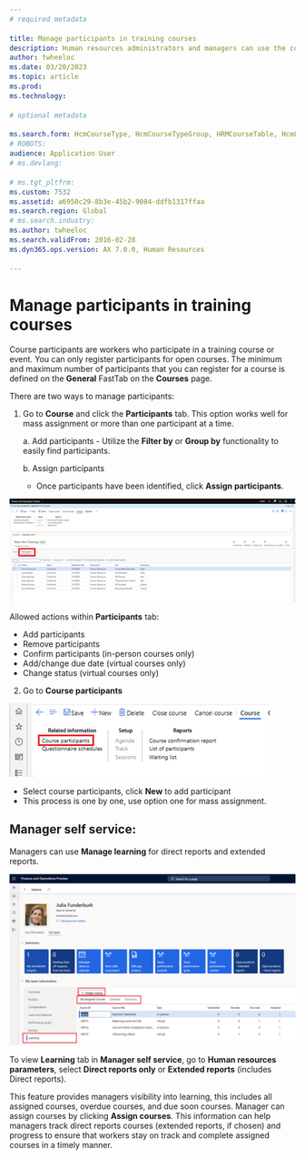 ```yaml
---
# required metadata

title: Manage participants in training courses
description: Human resources administrators and managers can use the courses features to maintain information about course participants.
author: twheeloc
ms.date: 03/20/2023
ms.topic: article
ms.prod: 
ms.technology: 

# optional metadata

ms.search.form: HcmCourseType, HcmCourseTypeGroup, HRMCourseTable, HcmLearningWorkspace
# ROBOTS: 
audience: Application User
# ms.devlang: 

# ms.tgt_pltfrm: 
ms.custom: 7532
ms.assetid: a6950c29-8b3e-45b2-9084-ddfb1317ffaa
ms.search.region: Global
# ms.search.industry: 
ms.author: twheeloc
ms.search.validFrom: 2016-02-28
ms.dyn365.ops.version: AX 7.0.0, Human Resources

---
```


# Manage participants in training courses

Course participants are workers who participate in a training course or event. You can only register participants for open courses. The minimum and maximum number of 
participants that you can register for a course is defined on the **General** FastTab on the **Courses** page.

There are two ways to manage participants: 

1. Go to **Course** and click the **Participants** tab. This option works well for mass assignment or more than one participant at a time. 

   a. Add participants 
       - Utilize the **Filter by** or **Group by** functionality to easily find participants.  

   b. Assign participants  
      - Once participants have been identified, click **Assign participants**. 

 [![Assign participants.](./media/Assign-part1.png)](./media/Assign-part1.png)

Allowed actions within **Participants** tab:  
 - Add participants 
 - Remove participants 
 - Confirm participants (in-person courses only) 
 - Add/change due date (virtual courses only) 
 - Change status (virtual courses only) 

 
2. Go to **Course participants** 

 [![Course participants.](./media/Course-part2.png)](./media/Course-part2.png) 

 - Select course participants, click **New** to add participant 
 - This process is one by one, use option one for mass assignment.  

## Manager self service: 
Managers can use **Manage learning** for direct reports and extended reports.   

 [![Manager self service.](./media/Manager-self3.png)](./media/Manager-self3.png) 

To view **Learning** tab in **Manager self service**, go to **Human resources parameters**, select **Direct reports only** or **Extended reports** (includes Direct reports). 

This feature provides managers visibility into learning, this includes all assigned courses, overdue courses, and due soon courses. Manager can assign courses by clicking **Assign courses**. This information can help managers track direct reports courses (extended reports, if chosen) and progress to ensure that workers stay on track and complete assigned courses in a timely manner.  

